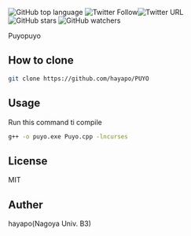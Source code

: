 <img alt="GitHub top language" src="https://img.shields.io/github/languages/top/hayapo/PUYO?style=plastic"> <img alt="Twitter Follow" src="https://img.shields.io/twitter/follow/Laughingcat0?style=social"><img alt="Twitter URL" src="https://img.shields.io/twitter/url?style=social&url=https%3A%2F%2Fgithub.com%2Fhayapo">  
<img alt="GitHub stars" src="https://img.shields.io/github/stars/hayapo/PUYO?style=social"> <img alt="GitHub watchers" src="https://img.shields.io/github/watchers/hayapo/PUYO?style=social">

Puyopuyo

## How to clone
```bash
git clone https://github.com/hayapo/PUYO
```
## Usage
Run this command ti compile
```bash
g++ -o puyo.exe Puyo.cpp -lncurses
```
## License
MIT

## Auther
hayapo(Nagoya Univ. B3)